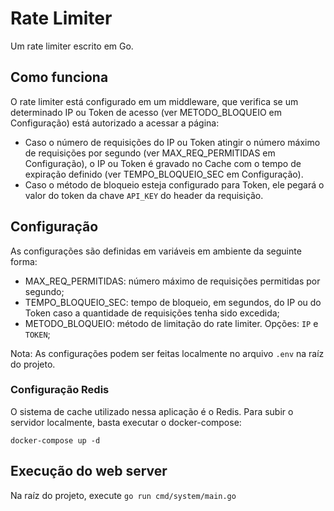 # Rate Limiter

Um rate limiter escrito em Go.

## Como funciona

O rate limiter está configurado em um middleware, que verifica se um determinado IP ou Token de acesso (ver METODO_BLOQUEIO em Configuração) está autorizado a acessar a página:

- Caso o número de requisições do IP ou Token atingir o número máximo de requisições por segundo (ver MAX_REQ_PERMITIDAS em Configuração), o IP ou Token é gravado no Cache com o tempo de expiração definido (ver TEMPO_BLOQUEIO_SEC em Configuração).
- Caso o método de bloqueio esteja configurado para Token, ele pegará o valor do token da chave `API_KEY` do header da requisição.

## Configuração

As configurações são definidas em variáveis em ambiente da seguinte forma:

- MAX_REQ_PERMITIDAS: número máximo de requisições permitidas por segundo;
- TEMPO_BLOQUEIO_SEC: tempo de bloqueio, em segundos, do IP ou do Token caso a quantidade de requisições tenha sido excedida;
- METODO_BLOQUEIO: método de limitação do rate limiter. Opções: `IP` e `TOKEN`;

Nota: As configurações podem ser feitas localmente no arquivo `.env` na raíz do projeto.

### Configuração Redis
O sistema de cache utilizado nessa aplicação é o Redis. Para subir o servidor localmente, basta executar o docker-compose:
```
docker-compose up -d
```

## Execução do web server
Na raíz do projeto, execute `go run cmd/system/main.go`